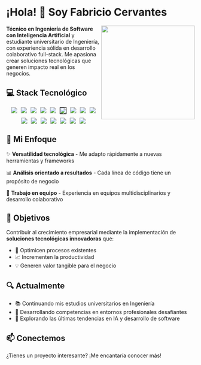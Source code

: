 
<!--<img align="right" src="https://github.com/Fabri2505/Fabri2505/blob/main/defunktocat.png" width="25%">-->

# ¡Hola! 👋 Soy Fabricio Cervantes
<!--
<div align="center" style="text-align:center">
    <img 
    style="width:250px" 
    src="https://media0.giphy.com/media/v1.Y2lkPTc5MGI3NjExczVjNG40M2F0ZXIwcGs4MWRxY3JpYXpybzh4cGd1cTVlMmI5YnUxbyZlcD12MV9pbnRlcm5hbF9naWZfYnlfaWQmY3Q9cw/5eLDrEaRGHegx2FeF2/giphy.gif" 
    />
</div>

![Fabricio's GitHub stats](https://github-readme-stats.vercel.app/api?username=Fabri2505&show_icons=true)
-->

<!--## 🚀 Sobre mí-->
<img align="right" style="width:250px" src="https://media0.giphy.com/media/v1.Y2lkPTc5MGI3NjExczVjNG40M2F0ZXIwcGs4MWRxY3JpYXpybzh4cGd1cTVlMmI5YnUxbyZlcD12MV9pbnRlcm5hbF9naWZfYnlfaWQmY3Q9cw/5eLDrEaRGHegx2FeF2/giphy.gif" />

**Técnico en Ingeniería de Software con Inteligencia Artificial** y estudiante universitario de Ingeniería, con experiencia sólida en desarrollo colaborativo full-stack. Me apasiona crear soluciones tecnológicas que generen impacto real en los negocios.



## 💻 Stack Tecnológico

<!--[![Top Langs](https://github-readme-stats.vercel.app/api/top-langs/?username=Fabri2505)](https://github.com/Fabri2505/github-readme-stats)-->
<div align="center" style="display:flex; justify-content:center; flex-wrap:wrap; gap:10px">
    <img 
    src="https://img.shields.io/badge/Python-FFD43B?style=for-the-badge&logo=python&logoColor=blue" 
    />
    <img 
    src="https://img.shields.io/badge/fastapi-109989?style=for-the-badge&logo=FASTAPI&logoColor=white" 
    />
    <img 
    src="https://img.shields.io/badge/Pydantic-E92063?style=for-the-badge&logo=Pydantic&logoColor=white" 
    />
    <img 
    src="https://img.shields.io/badge/pandas-%23150458.svg?style=for-the-badge&logo=pandas&logoColor=white" 
    />
    <img 
    src="https://img.shields.io/badge/numpy-%23013243.svg?style=for-the-badge&logo=numpy&logoColor=white" 
    />
    <img 
    src="https://img.shields.io/badge/Matplotlib-%23ffffff.svg?style=for-the-badge&logo=Matplotlib&logoColor=black" 
    style="border:1px solid black"
    />
    <img 
    src="https://img.shields.io/badge/scikit--learn-%23F7931E.svg?style=for-the-badge&logo=scikit-learn&logoColor=white" 
    />
    <img 
    src="https://img.shields.io/badge/Ubuntu-E95420?style=for-the-badge&logo=ubuntu&logoColor=white" 
    />
    <img 
    src="https://img.shields.io/badge/MySQL-005C84?style=for-the-badge&logo=mysql&logoColor=white" 
    />
    <img 
    src="https://img.shields.io/badge/PostgreSQL-316192?style=for-the-badge&logo=postgresql&logoColor=white" 
    />
    <img 
    src="https://img.shields.io/badge/Laravel-FF2D20?style=for-the-badge&logo=laravel&logoColor=white" 
    />
    <img 
    src="https://img.shields.io/badge/PHP-777BB4?style=for-the-badge&logo=php&logoColor=white" 
    />
    <img 
    src="https://img.shields.io/badge/java-%23ED8B00.svg?style=for-the-badge&logo=openjdk&logoColor=white" 
    />
    <img 
    src="https://img.shields.io/badge/Spring_Boot-6DB33F?style=for-the-badge&logo=spring-boot&logoColor=white" 
    />
    <img 
    src="https://img.shields.io/badge/Angular-DD0031?style=for-the-badge&logo=angular&logoColor=white" 
    />
    <img 
    src="https://img.shields.io/badge/podman-892CA0?style=for-the-badge&logo=podman&logoColor=white" 
    />
</div>

## 🎯 Mi Enfoque

✨ **Versatilidad tecnológica** - Me adapto rápidamente a nuevas herramientas y frameworks

📊 **Análisis orientado a resultados** - Cada línea de código tiene un propósito de negocio

🤝 **Trabajo en equipo** - Experiencia en equipos multidisciplinarios y desarrollo colaborativo

## 🌟 Objetivos

Contribuir al crecimiento empresarial mediante la implementación de **soluciones tecnológicas innovadoras** que:
- 🔧 Optimicen procesos existentes
- 📈 Incrementen la productividad
- 💡 Generen valor tangible para el negocio

## 🔍 Actualmente

- 📚 Continuando mis estudios universitarios en Ingeniería
- 🌱 Desarrollando competencias en entornos profesionales desafiantes
- 🤖 Explorando las últimas tendencias en IA y desarrollo de software

## 📫 Conectemos

¿Tienes un proyecto interesante? ¡Me encantaría conocer más!
